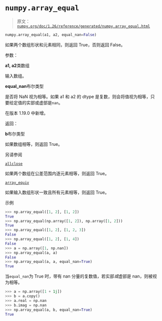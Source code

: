 # `numpy.array_equal`

> 原文：[`numpy.org/doc/1.26/reference/generated/numpy.array_equal.html`](https://numpy.org/doc/1.26/reference/generated/numpy.array_equal.html)

```py
numpy.array_equal(a1, a2, equal_nan=False)
```

如果两个数组形状和元素相同，则返回 True，否则返回 False。

参数：

**a1, a2**类数组

输入数组。

**equal_nan**布尔类型

是否将 NaN 视为相等。如果 a1 和 a2 的 dtype 是复数，则会将值视为相等，只要给定值的实部或虚部是`nan`。

在版本 1.19.0 中新增。

返回：

**b**布尔类型

如果数组相等，则返回 True。

另请参阅

[`allclose`](https://numpy.org/doc/1.26/reference/generated/numpy.allclose.html)

如果两个数组在公差范围内逐元素相等，则返回 True。

[`array_equiv`](https://numpy.org/doc/1.26/reference/generated/numpy.array_equiv.html)

如果输入数组形状一致且所有元素相等，则返回 True。

示例

```py
>>> np.array_equal([1, 2], [1, 2])
True
>>> np.array_equal(np.array([1, 2]), np.array([1, 2]))
True
>>> np.array_equal([1, 2], [1, 2, 3])
False
>>> np.array_equal([1, 2], [1, 4])
False
>>> a = np.array([1, np.nan])
>>> np.array_equal(a, a)
False
>>> np.array_equal(a, a, equal_nan=True)
True 
```

当`equal_nan`为 True 时，带有 nan 分量的复数值，若实部*或*虚部是 nan，则被视为相等。

```py
>>> a = np.array([1 + 1j])
>>> b = a.copy()
>>> a.real = np.nan
>>> b.imag = np.nan
>>> np.array_equal(a, b, equal_nan=True)
True 
```
